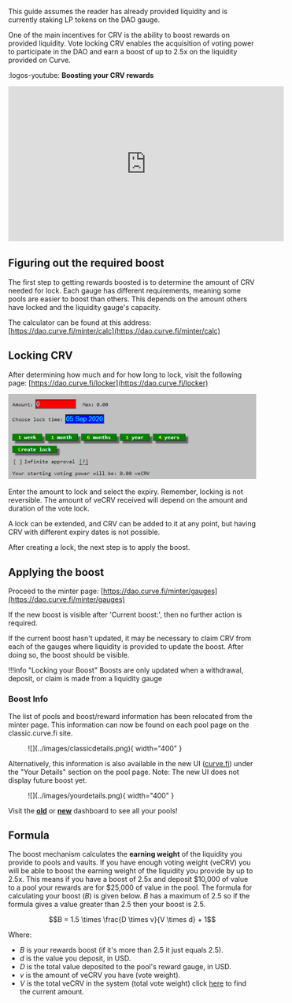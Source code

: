 This guide assumes the reader has already provided liquidity and is currently staking LP tokens on the DAO gauge.

One of the main incentives for CRV is the ability to boost rewards on provided liquidity. Vote locking CRV enables the acquisition of voting power to participate in the DAO and earn a boost of up to 2.5x on the liquidity provided on Curve.


:logos-youtube: **Boosting your CRV rewards**

<iframe width="560" height="315" src="https://www.youtube.com/embed/blZTCWu-DQg?si=3VPX1Tjh384D6xnQ" title="YouTube video player" frameborder="0" allow="accelerometer; autoplay; clipboard-write; encrypted-media; gyroscope; picture-in-picture; web-share" referrerpolicy="strict-origin-when-cross-origin" allowfullscreen></iframe>

## **Figuring out the required boost**

The first step to getting rewards boosted is to determine the amount of CRV needed for lock. Each gauge has different requirements, meaning some pools are easier to boost than others. This depends on the amount others have locked and the liquidity gauge's capacity.

The calculator can be found at this address: [https://dao.curve.fi/minter/calc](https://dao.curve.fi/minter/calc)

## **Locking CRV**

After determining how much and for how long to lock, visit the following page: [https://dao.curve.fi/locker](https://dao.curve.fi/locker)

![Locking UI](../images/ui/lock.webp)

Enter the amount to lock and select the expiry. Remember, locking is not reversible. The amount of veCRV received will depend on the amount and duration of the vote lock.

A lock can be extended, and CRV can be added to it at any point, but having CRV with different expiry dates is not possible.

After creating a lock, the next step is to apply the boost.

## **Applying the boost**

Proceed to the minter page: [https://dao.curve.fi/minter/gauges](https://dao.curve.fi/minter/gauges)

If the new boost is visible after 'Current boost:', then no further action is required.

If the current boost hasn't updated, it may be necessary to claim CRV from each of the gauges where liquidity is provided to update the boost. After doing so, the boost should be visible.

!!!info  "Locking your Boost"
    Boosts are only updated when a withdrawal, deposit, or claim is made from a liquidity gauge


### **Boost Info**
The list of pools and boost/reward information has been relocated from the minter page. This information can now be found on each pool page on the classic.curve.fi site.

<figure markdown>
  ![](../images/classicdetails.png){ width="400" }
  <figcaption></figcaption>
</figure>

Alternatively, this information is also available in the new UI ([curve.fi](https://curve.fi/)) under the "Your Details" section on the pool page. Note: The new UI does not display future boost yet.

<figure markdown>
  ![](../images/yourdetails.png){ width="400" }
  <figcaption></figcaption>
</figure>

Visit the [**old**](https://classic.curve.fi/pools/?see=0x0000000000000000000000000000000000000000) or [**new**](https://curve.fi/#/ethereum/dashboard) dashboard to see all your pools!

## **Formula**

The boost mechanism calculates the **earning weight** of the liquidity you provide to pools and vaults.  If you have enough voting weight (veCRV) you will be able to boost the earning weight of the liquidity you provide by up to 2.5x.  This means if you have a boost of 2.5x and deposit \$10,000 of value to a pool your rewards are for \$25,000 of value in the pool.  The formula for calculating your boost ($B$) is given below.  $B$ has a maximum of 2.5 so if the formula gives a value greater than 2.5 then your boost is 2.5.

$$B = 1.5 \times \frac{D \times v}{V \times d} + 1$$

Where:

* $B$ is your rewards boost (if it's more than 2.5 it just equals 2.5).
* $d$ is the value you deposit, in USD.
* $D$ is the total value deposited to the pool's reward gauge, in USD.
* $v$ is the amount of veCRV you have (vote weight).
* $V$ is the total veCRV in the system (total vote weight) click [here](https://classic.curve.fi/usecrv) to find the current amount.